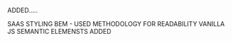 ADDED.....

SAAS STYLING 
BEM - USED METHODOLOGY FOR READABILITY
VANILLA JS 
SEMANTIC ELEMENSTS ADDED